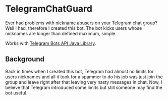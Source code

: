 # TelegramChatGuard

Ever had problems with [nickname abusers](https://imgur.com/a/UyFezlT) on your Telegram chat group? Well I had, therefore I created this bot. The bot kicks users whose nicknames are longer than defined maximum, simple.

Works with [Telegram Bots API Java Library](https://github.com/rubenlagus/TelegramBots).

## Background

Back in times when I created this bot, Telegram had almost no limits for users nicknames and all it took for a spammer to do his job was just join the group and leave right after that leaving very nasty messages in chat. Now, I believe that Telegram introduced some limits but still someone may find the bot useful.